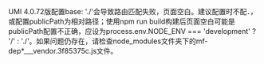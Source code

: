 UMI 4.0.72版配置base: './'会导致路由匹配失败，页面空白。建议配置时不配．，或配置publicPath为相对路径；使用npm run build构建后页面空白可能是publicPath配置不正确，应设为process.env.NODE_ENV === 'development' ? '/' : './'。如果问题仍存在，请检查node_modules文件夹下的mf-dep\*\_\_\_vendor.3f85375c.js文件。
